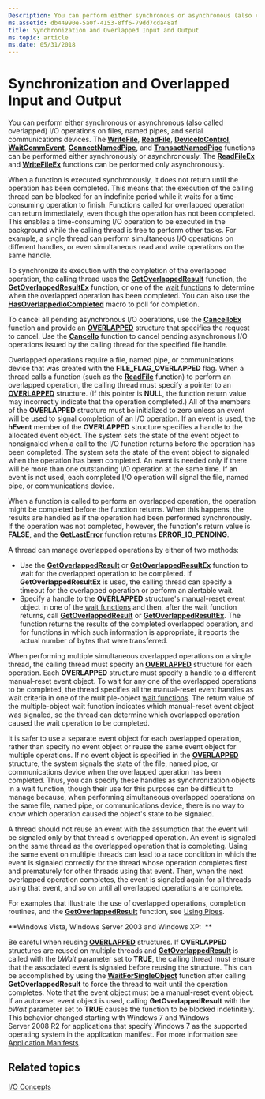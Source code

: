 ```yaml
---
Description: You can perform either synchronous or asynchronous (also called overlapped) I/O operations on files, named pipes, and serial communications devices.
ms.assetid: db44990e-5a0f-4153-8ff6-79dd7cda48af
title: Synchronization and Overlapped Input and Output
ms.topic: article
ms.date: 05/31/2018
---
```


# Synchronization and Overlapped Input and Output

You can perform either synchronous or asynchronous (also called overlapped) I/O operations on files, named pipes, and serial communications devices. The [**WriteFile**](/windows/win32/api/fileapi/nf-fileapi-writefile), [**ReadFile**](/windows/win32/api/fileapi/nf-fileapi-readfile), [**DeviceIoControl**](/windows/win32/api/ioapiset/nf-ioapiset-deviceiocontrol), [**WaitCommEvent**](/windows/win32/api/winbase/nf-winbase-waitcommevent), [**ConnectNamedPipe**](/windows/win32/api/namedpipeapi/nf-namedpipeapi-connectnamedpipe), and [**TransactNamedPipe**](/windows/win32/api/namedpipeapi/nf-namedpipeapi-transactnamedpipe) functions can be performed either synchronously or asynchronously. The [**ReadFileEx**](/windows/win32/api/fileapi/nf-fileapi-readfileex) and [**WriteFileEx**](/windows/win32/api/fileapi/nf-fileapi-writefileex) functions can be performed only asynchronously.

When a function is executed synchronously, it does not return until the operation has been completed. This means that the execution of the calling thread can be blocked for an indefinite period while it waits for a time-consuming operation to finish. Functions called for overlapped operation can return immediately, even though the operation has not been completed. This enables a time-consuming I/O operation to be executed in the background while the calling thread is free to perform other tasks. For example, a single thread can perform simultaneous I/O operations on different handles, or even simultaneous read and write operations on the same handle.

To synchronize its execution with the completion of the overlapped operation, the calling thread uses the [**GetOverlappedResult**](/windows/win32/api/ioapiset/nf-ioapiset-getoverlappedresult) function, the [**GetOverlappedResultEx**](/windows/desktop/api/Ioapiset/nf-ioapiset-getoverlappedresultex) function, or one of the [wait functions](wait-functions.md) to determine when the overlapped operation has been completed. You can also use the [**HasOverlappedIoCompleted**](/windows/desktop/api/WinBase/nf-winbase-hasoverlappediocompleted) macro to poll for completion.

To cancel all pending asynchronous I/O operations, use the [**CancelIoEx**](/windows/win32/api/ioapiset/nf-ioapiset-cancelioex) function and provide an [**OVERLAPPED**](/windows/win32/api/minwinbase/ns-minwinbase-overlapped) structure that specifies the request to cancel. Use the [**CancelIo**](/windows/win32/api/ioapiset/nf-ioapiset-cancelio) function to cancel pending asynchronous I/O operations issued by the calling thread for the specified file handle.

Overlapped operations require a file, named pipe, or communications device that was created with the **FILE\_FLAG\_OVERLAPPED** flag. When a thread calls a function (such as the [**ReadFile**](/windows/win32/api/fileapi/nf-fileapi-readfile) function) to perform an overlapped operation, the calling thread must specify a pointer to an [**OVERLAPPED**](/windows/win32/api/minwinbase/ns-minwinbase-overlapped) structure. (If this pointer is **NULL**, the function return value may incorrectly indicate that the operation completed.) All of the members of the **OVERLAPPED** structure must be initialized to zero unless an event will be used to signal completion of an I/O operation. If an event is used, the **hEvent** member of the **OVERLAPPED** structure specifies a handle to the allocated event object. The system sets the state of the event object to nonsignaled when a call to the I/O function returns before the operation has been completed. The system sets the state of the event object to signaled when the operation has been completed. An event is needed only if there will be more than one outstanding I/O operation at the same time. If an event is not used, each completed I/O operation will signal the file, named pipe, or communications device.

When a function is called to perform an overlapped operation, the operation might be completed before the function returns. When this happens, the results are handled as if the operation had been performed synchronously. If the operation was not completed, however, the function's return value is **FALSE**, and the [**GetLastError**](/windows/win32/api/errhandlingapi/nf-errhandlingapi-getlasterror) function returns **ERROR\_IO\_PENDING**.

A thread can manage overlapped operations by either of two methods:

-   Use the [**GetOverlappedResult**](/windows/win32/api/ioapiset/nf-ioapiset-getoverlappedresult) or [**GetOverlappedResultEx**](/windows/desktop/api/Ioapiset/nf-ioapiset-getoverlappedresultex) function to wait for the overlapped operation to be completed. If **GetOverlappedResultEx** is used, the calling thread can specify a timeout for the overlapped operation or perform an alertable wait.
-   Specify a handle to the [**OVERLAPPED**](/windows/win32/api/minwinbase/ns-minwinbase-overlapped) structure's manual-reset event object in one of the [wait functions](wait-functions.md) and then, after the wait function returns, call [**GetOverlappedResult**](/windows/win32/api/ioapiset/nf-ioapiset-getoverlappedresult) or [**GetOverlappedResultEx**](/windows/desktop/api/Ioapiset/nf-ioapiset-getoverlappedresultex). The function returns the results of the completed overlapped operation, and for functions in which such information is appropriate, it reports the actual number of bytes that were transferred.

When performing multiple simultaneous overlapped operations on a single thread, the calling thread must specify an [**OVERLAPPED**](/windows/win32/api/minwinbase/ns-minwinbase-overlapped) structure for each operation. Each **OVERLAPPED** structure must specify a handle to a different manual-reset event object. To wait for any one of the overlapped operations to be completed, the thread specifies all the manual-reset event handles as wait criteria in one of the multiple-object [wait functions](wait-functions.md). The return value of the multiple-object wait function indicates which manual-reset event object was signaled, so the thread can determine which overlapped operation caused the wait operation to be completed.

It is safer to use a separate event object for each overlapped operation, rather than specify no event object or reuse the same event object for multiple operations. If no event object is specified in the [**OVERLAPPED**](/windows/win32/api/minwinbase/ns-minwinbase-overlapped) structure, the system signals the state of the file, named pipe, or communications device when the overlapped operation has been completed. Thus, you can specify these handles as synchronization objects in a wait function, though their use for this purpose can be difficult to manage because, when performing simultaneous overlapped operations on the same file, named pipe, or communications device, there is no way to know which operation caused the object's state to be signaled.

A thread should not reuse an event with the assumption that the event will be signaled only by that thread's overlapped operation. An event is signaled on the same thread as the overlapped operation that is completing. Using the same event on multiple threads can lead to a race condition in which the event is signaled correctly for the thread whose operation completes first and prematurely for other threads using that event. Then, when the next overlapped operation completes, the event is signaled again for all threads using that event, and so on until all overlapped operations are complete.

For examples that illustrate the use of overlapped operations, completion routines, and the [**GetOverlappedResult**](/windows/win32/api/ioapiset/nf-ioapiset-getoverlappedresult) function, see [Using Pipes](../ipc/using-pipes.md).

**Windows Vista, Windows Server 2003 and Windows XP:  **

Be careful when reusing [**OVERLAPPED**](/windows/win32/api/minwinbase/ns-minwinbase-overlapped) structures. If **OVERLAPPED** structures are reused on multiple threads and [**GetOverlappedResult**](/windows/win32/api/ioapiset/nf-ioapiset-getoverlappedresult) is called with the *bWait* parameter set to **TRUE**, the calling thread must ensure that the associated event is signaled before reusing the structure. This can be accomplished by using the [**WaitForSingleObject**](/windows/win32/api/winbase/nf-winbase-registerwaitforsingleobject) function after calling **GetOverlappedResult** to force the thread to wait until the operation completes. Note that the event object must be a manual-reset event object. If an autoreset event object is used, calling **GetOverlappedResult** with the *bWait* parameter set to **TRUE** causes the function to be blocked indefinitely. This behavior changed starting with Windows 7 and Windows Server 2008 R2 for applications that specify Windows 7 as the supported operating system in the application manifest. For more information see [Application Manifests](/previous-versions/windows/desktop/adrms_sdk/application-manifests).

## Related topics

<dl> <dt>

[I/O Concepts](../fileio/i-o-concepts.md)
</dt> </dl>

 

 